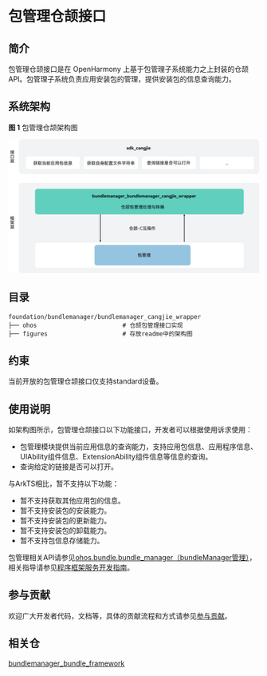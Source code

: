 # 包管理仓颉接口

## 简介

包管理仓颉接口是在 OpenHarmony 上基于包管理子系统能力之上封装的仓颉API。包管理子系统负责应用安装包的管理，提供安装包的信息查询能力。

## 系统架构

**图 1** 包管理仓颉架构图

![](figures/bundlemanager_cangjie_wrapper_architecture.png)

## 目录

```
foundation/bundlemanager/bundlemanager_cangjie_wrapper
├── ohos                        # 仓颉包管理接口实现
├── figures                     # 存放readme中的架构图
```

## 约束

当前开放的包管理仓颉接口仅支持standard设备。

## 使用说明

如架构图所示，包管理仓颉接口以下功能接口，开发者可以根据使用诉求使用：

  - 包管理模块提供当前应用信息的查询能力，支持应用包信息、应用程序信息、UIAbility组件信息、ExtensionAbility组件信息等信息的查询。
  - 查询给定的链接是否可以打开。

与ArkTS相比，暂不支持以下功能：

  - 暂不支持获取其他应用包的信息。
  - 暂不支持安装包的安装能力。
  - 暂不支持安装包的更新能力。
  - 暂不支持安装包的卸载能力。
  - 暂不支持包信息存储能力。

包管理相关API请参见[ohos.bundle.bundle_manager（bundleManager管理）](https://gitcode.com/openharmony-sig/arkcompiler_cangjie_ark_interop/blob/master/doc/API_Reference/source_zh_cn/apis/AbilityKit/cj-apis-bundle_manager.md)，相关指导请参见[程序框架服务开发指南](https://gitcode.com/openharmony-sig/arkcompiler_cangjie_ark_interop/tree/master/doc/Dev_Guide/source_zh_cn/application-models)。

## 参与贡献

欢迎广大开发者代码，文档等，具体的贡献流程和方式请参见[参与贡献](https://gitcode.com/openharmony/docs/blob/master/zh-cn/contribute/%E5%8F%82%E4%B8%8E%E8%B4%A1%E7%8C%AE.md)。

## 相关仓

[bundlemanager_bundle_framework](https://gitee.com/openharmony/bundlemanager_bundle_framework)
